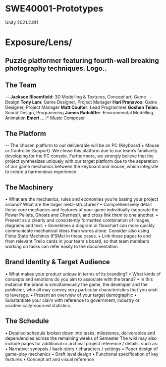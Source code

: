 # SWE40001-Prototypes
Unity 2021.2.8f1

# Exposure/Lens/ 
Puzzle platformer featuring fourth-wall breaking photography techniques.
Logo..
--
## The Team
--
**Jackson Bloomfield:** 3D Modelling & Textures, Concept art, Game Design
**Tony Lam:** Game Designer, Project Manager
**Hari Pranavoo:** Game Designer, Project Manager
**Matt Coulter:** Lead Programmer
**Goshen Telan:** Sound Design, Programming 
**James Radcliffe:**: Environmental Modelling, Animation 
**Emeri … :*** Music Composer

## The Platform
--
The chosen platform to our deliverable will be on PC (Keyboard + Mouse or Controller Support). We chose this platform due to our team’s familiarity developing for the PC console. Furthermore, we strongly believe that the project synthesizes uniquely with our target platform due to the separation of our game mechanics between the keyboard and mouse, which integrate to create a harmonious experience.

## The Machinery
•	What are the mechanics, rules and economies you’re basing your project around? What are the larger meta-structures?
•	Comprehensively detail these core mechanics and features of your game individually (separate the Power Pellets, Ghosts and Cherries!), and cross link them to one another. 
•	Present as a clearly and consistently formatted combination of images, diagrams and text.
•	Sometimes a diagram or flowchart can more quickly communicate mechanical ideas than words alone. Consider also using Finite State Machines (FSMs) in these cases.
•	Link these pages to and from relevant Trello cards in your team's board, so that team members working on tasks can refer easily to the documentation.
	


## Brand Identity & Target Audience
•	What makes your product unique in terms of its branding?
•	What kinds of concepts and emotions do you aim to associate with the brand?
•	In this instance the brand is simultaneously the game, the developer and the publisher, who all may convey very particular characteristics that you wish to leverage.
•	Present an overview of your target demographic
•	Substantiate your claim with reference to government, industry or academically-sourced statistics.

## The Schedule
•	Detailed schedule broken down into tasks, milestones, deliverables and dependencies across the remaining weeks of Semester
The wiki may also include pages for additional or archival project reference / details, such as:
•	Narrative: synopsis / back-story / characters / settings
•	Paper design of game-play mechanics
•	Draft level design
•	Functional specification of key features
•	Concept art and visual reference
